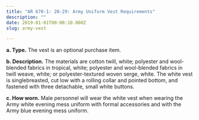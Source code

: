 ```yaml
---
title: "AR 670-1: 20-29: Army Uniform Vest Requirements"
description: ""
date: 2019-01-01T00:00:10.000Z
slug: army-vest

---
```


<strong>a. Type.</strong> The vest is an optional purchase item.

<strong>b. Description.</strong> The materials are cotton twill, white; polyester and wool-blended fabrics in tropical, white; polyester and wool-blended fabrics in twill weave, white; or polyester-textured woven serge, white. The white vest is singlebreasted, cut low with a rolling collar and pointed bottom, and fastened with three detachable, small white buttons.

<strong>c. How worn.</strong> Male personnel will wear the white vest when wearing the Army white evening mess uniform with formal accessories and with the Army blue evening mess uniform.
